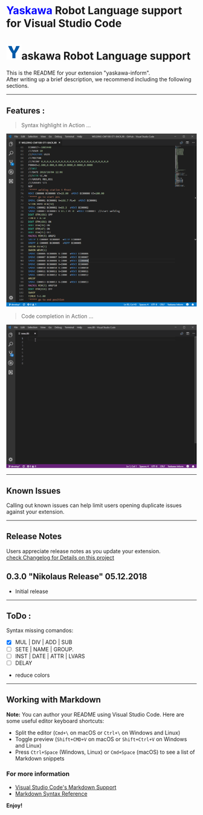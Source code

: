 # <span style="color:blue">**Yaskawa**</span> Robot Language support for Visual Studio Code

# <img src="images/logo.png" width="40" height="40" />askawa Robot Language support

This is the README for your extension "yaskawa-inform".   
After writing up a brief description, we recommend including the following sections.

---

## Features :

>Syntax highlight in Action ...

![Syntax](images/syntax.png)


>Code completion in Action ...

![completion](images/completion.gif)



---
## Known Issues

Calling out known issues can help limit users opening duplicate issues against your extension.

---
## Release Notes
Users appreciate release notes as you update your extension.  
[check Changelog for Details on this project](CHANGELOG.md)

## 0.3.0  "Nikolaus Release" 05.12.2018
- Initial release


--------------------------------------------------------
## ToDo : 

Syntax missing comandos:

- [X] MUL  | DIV    | ADD       | SUB
- [ ] SETE | NAME   | GROUP.
- [ ] INST | DATE   | ATTR      | LVARS
- [ ] DELAY  

- reduce colors 


---

## Working with Markdown

**Note:** You can author your README using Visual Studio Code.  Here are some useful editor keyboard shortcuts:

* Split the editor (`Cmd+\` on macOS or `Ctrl+\` on Windows and Linux)
* Toggle preview (`Shift+CMD+V` on macOS or `Shift+Ctrl+V` on Windows and Linux)
* Press `Ctrl+Space` (Windows, Linux) or `Cmd+Space` (macOS) to see a list of Markdown snippets

### For more information

* [Visual Studio Code's Markdown Support](http://code.visualstudio.com/docs/languages/markdown)
* [Markdown Syntax Reference](https://help.github.com/articles/markdown-basics/)

**Enjoy!**
